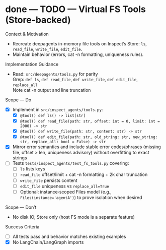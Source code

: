 # done — TODO — Virtual FS Tools (Store-backed)

Context & Motivation
- Recreate deepagents in-memory file tools on Inspect’s Store: `ls`, `read_file`, `write_file`, `edit_file`.
- Maintain behavior (errors, cat -n formatting, uniqueness rules).

Implementation Guidance
- Read: `src/deepagents/tools.py` for parity  
  Grep: `def ls`, `def read_file`, `def write_file`, `def edit_file`, `replace_all`  
  Note cat -n output and line truncation

Scope — Do
- [x] Implement in `src/inspect_agents/tools.py`:
  - [x] `@tool() def ls() -> list[str]`
  - [x] `@tool() def read_file(path: str, offset: int = 0, limit: int = 2000) -> str`
  - [x] `@tool() def write_file(path: str, content: str) -> str`
  - [x] `@tool() def edit_file(path: str, old_string: str, new_string: str, replace_all: bool = False) -> str`
- [x] Mirror error semantics and include stable error codes/phrases (missing file, offset > len, uniqueness advisory) without overfitting to exact strings
- [ ] Tests `tests/inspect_agents/test_fs_tools.py` covering:
  - [ ] `ls` lists keys
  - [ ] `read_file` offset/limit + cat -n formatting + 2k char truncation
  - [ ] `write_file` persists content
  - [ ] `edit_file` uniqueness vs `replace_all=True`
  - [ ] Optional: instance‑scoped Files model (e.g., `Files(instance='agentA')`) to prove isolation when desired

Scope — Don’t
- No disk IO; Store only (host FS mode is a separate feature)

Success Criteria
- [ ] All tests pass and behavior matches existing examples
- [x] No LangChain/LangGraph imports
